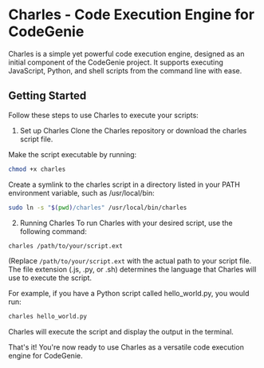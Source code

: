 # Charles - Code Execution Engine for CodeGenie
Charles is a simple yet powerful code execution engine, designed as an initial component of the CodeGenie project. It supports executing JavaScript, Python, and shell scripts from the command line with ease.

## Getting Started
Follow these steps to use Charles to execute your scripts:

1. Set up Charles
Clone the Charles repository or download the charles script file.

Make the script executable by running:

```sh
chmod +x charles
```
Create a symlink to the charles script in a directory listed in your PATH environment variable, such as /usr/local/bin:

```sh
sudo ln -s "$(pwd)/charles" /usr/local/bin/charles
```

2. Running Charles
To run Charles with your desired script, use the following command:

```sh
charles /path/to/your/script.ext
```
(Replace `/path/to/your/script.ext` with the actual path to your script file. The file extension (.js, .py, or .sh) determines the language that Charles will use to execute the script.

For example, if you have a Python script called hello_world.py, you would run:

```sh
charles hello_world.py
```

Charles will execute the script and display the output in the terminal.

That's it! You're now ready to use Charles as a versatile code execution engine for CodeGenie.
